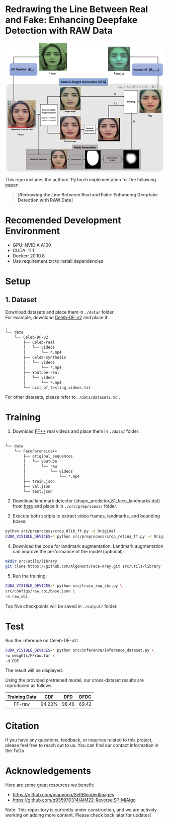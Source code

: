 # Redrawing the Line Between Real and Fake: Enhancing Deepfake Detection with RAW Data
![Overview](pipeline.png)  

This repo includes the authors' PyTorch implementation for the following paper: 
> [**Redrawing the Line Between Real and Fake: Enhancing Deepfake Detection with RAW Data**]


# Recomended Development Environment
* GPU: NVIDIA A100
* CUDA: 11.1
* Docker: 20.10.8
* Use requirement.txt to install dependencies 

# Setup
## 1. Dataset
Download datasets and place them in `./data/` folder.  
For example, download [Celeb-DF-v2](https://github.com/yuezunli/celeb-deepfakeforensics) and place it:
```
.
└── data
    └── Celeb-DF-v2
        ├── Celeb-real
        │   └── videos
        │       └── *.mp4
        ├── Celeb-synthesis
        │   └── videos
        │       └── *.mp4
        ├── Youtube-real
        │   └── videos
        │       └── *.mp4
        └── List_of_testing_videos.txt
```
For other datasets, please refer to `./data/datasets.md` .


# Training
1. Download [FF++](https://github.com/ondyari/FaceForensics) real videos and place them in `./data/` folder:
```
.
└── data
    └── FaceForensics++
        ├── original_sequences
        │   └── youtube
        │       └── raw
        │           └── videos
        │               └── *.mp4
        ├── train.json
        ├── val.json
        └── test.json
```
2. Download landmark detector (shape_predictor_81_face_landmarks.dat) from [here](https://github.com/codeniko/shape_predictor_81_face_landmarks) and place it in `./src/preprocess/` folder.  

3. Execute both scripts to extract video frames, landmarks, and bounding boxes:
```bash
python src/preprocess/crop_dlib_ff.py -d Original
CUDA_VISIBLE_DEVICES=* python src/preprocess/crop_retina_ff.py -d Original
```

4.  Download the code for landmark augmentation. Landmark augmentation can improve the performance of the model (optional):
```bash
mkdir src/utils/library
git clone https://github.com/AlgoHunt/Face-Xray.git src/utils/library
```

5. Run the training:
```bash
CUDA_VISIBLE_DEVICES=* python src/train_raw_sbi.py \
src/configs/raw_sbi/base.json \
-n raw_sbi
```
Top five checkpoints will be saved in `./output/` folder.


# Test
Run the inference on Celeb-DF-v2:
```bash
CUDA_VISIBLE_DEVICES=* python src/inference/inference_dataset.py \
-w weights/FFraw.tar \
-d CDF
```
The result will be displayed.

Using the provided pretrained model, our cross-dataset results are reproduced as follows:

Training Data | CDF | DFD | DFDC 
:-: | :-: | :-: | :-: 
FF-raw | 94.23% | 98.46 | 69.42 


# Citation
If you have any questions, feedback, or inquiries related to this project, please feel free to reach out to us. You can find our contact information in the
ToDo

# Acknowledgements
Here are some great resources we benefit:
* https://github.com/mapooon/SelfBlendedImages
* https://github.com/q935970314/AIM22-ReverseISP-MiAlgo

Note: This repository is currently under construction, and we are actively working on adding more content. Please check back later for updates!
